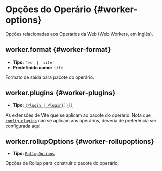 # Opções do Operário {#worker-options}

Opções relacionadas aos Operários da Web (Web Workers, em Inglês).

## worker.format {#worker-format}

- **Tipo:** `'es' | 'iife'`
- **Predefinido como:** `iife`

Formato de saída para pacote do operário.

## worker.plugins {#worker-plugins}

- **Tipo:** [`(Plugin | Plugin[])[]`](./shared-options#plugins)

As extensões de Vite que se aplicam ao pacote do operário. Nota que [`config.plugins`](./shared-options#plugins) não se aplicam aos operários, deveria de preferência ser configurada aqui.

## worker.rollupOptions {#worker-rollupoptions}

- **Tipo:** [`RollupOptions`](https://rollupjs.org/guide/en/#big-list-of-options)

Opções de Rollup para construir o pacote do operário.
